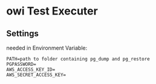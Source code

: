 # owi Test Executer

## Settings

needed in Environment Variable:

```shell script
PATH=path to folder containing pg_dump and pg_restore
PGPASSWORD=
AWS_ACCESS_KEY_ID=
AWS_SECRET_ACCESS_KEY=
```
